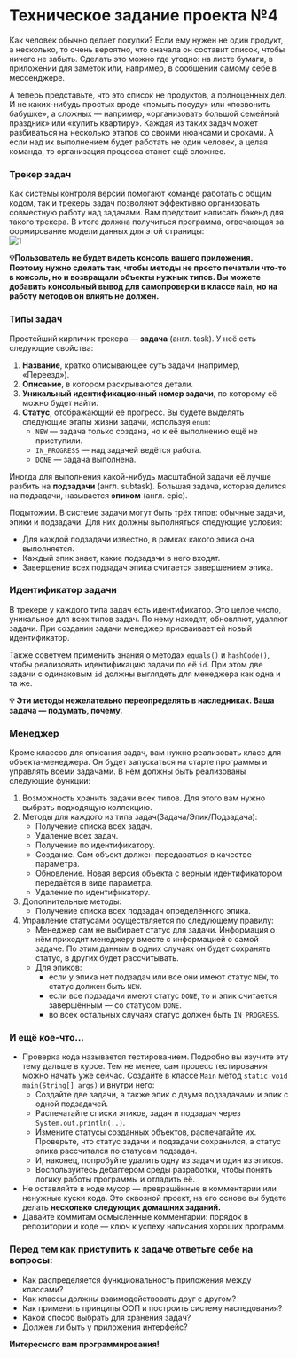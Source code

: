 # Техническое задание проекта №4

Как человек обычно делает покупки? Если ему нужен не один продукт, а несколько, то очень вероятно, что сначала он составит список, чтобы ничего не забыть. Сделать это можно где угодно: на листе бумаги, в приложении для заметок или, например, в сообщении самому себе в мессенджере.   

А теперь представьте, что это список не продуктов, а полноценных дел. И не каких-нибудь простых вроде «помыть посуду» или «позвонить бабушке», а сложных — например, «организовать большой семейный праздник» или «купить квартиру». Каждая из таких задач может разбиваться на несколько этапов со своими нюансами и сроками. А если над их выполнением будет работать не один человек, а целая команда, то организация процесса станет ещё сложнее.  

### Трекер задач
Как системы контроля версий помогают команде работать с общим кодом, так и трекеры задач позволяют эффективно организовать совместную работу над задачами. Вам предстоит написать бэкенд для такого трекера. В итоге должна получиться программа, отвечающая за формирование модели данных для этой страницы:  
![1](https://github.com/Sylaman/Yandex-Practicum-Sprint-4/assets/109538896/34bb8b4d-dede-41a3-8c7f-e7af8c045253)

**💡Пользователь не будет видеть консоль вашего приложения. Поэтому нужно сделать так, чтобы методы не просто печатали что-то в консоль, но и возвращали объекты нужных типов.
Вы можете добавить консольный вывод для самопроверки в класcе `Main`, но на работу методов он влиять не должен.**

### Типы задач  

Простейший кирпичик трекера — **задача** (англ. task). У неё есть следующие свойства:  
1. **Название**, кратко описывающее суть задачи (например, «Переезд»).  
2. **Описание**, в котором раскрываются детали.  
3. **Уникальный идентификационный номер задачи**, по которому её можно будет найти.  
4. **Статус**, отображающий её прогресс. Вы будете выделять следующие этапы жизни задачи, используя `enum`:  
   - `NEW` — задача только создана, но к её выполнению ещё не приступили.  
   - `IN_PROGRESS` — над задачей ведётся работа.  
   - `DONE` — задача выполнена.  

Иногда для выполнения какой-нибудь масштабной задачи её лучше разбить на **подзадачи** (англ. subtask). Большая задача, которая делится на подзадачи, называется **эпиком** (англ. epic).   

Подытожим. В системе задачи могут быть трёх типов: обычные задачи, эпики и подзадачи. Для них должны выполняться следующие условия:  
* Для каждой подзадачи известно, в рамках какого эпика она выполняется.  
* Каждый эпик знает, какие подзадачи в него входят.  
* Завершение всех подзадач эпика считается завершением эпика.  

### Идентификатор задачи  
В трекере у каждого типа задач есть идентификатор. Это целое число, уникальное для всех типов задач. По нему находят, обновляют, удаляют задачи. При создании задачи менеджер присваивает ей новый идентификатор.  

Также советуем применить знания о методах `equals()` и `hashCode()`, чтобы реализовать идентификацию задачи по её `id`.  При этом две задачи с одинаковым `id` должны выглядеть для менеджера как одна и та же.  

**💡 Эти методы нежелательно переопределять в наследниках. Ваша задача — подумать, почему.**  

### Менеджер  

Кроме классов для описания задач, вам нужно реализовать класс для объекта-менеджера. Он будет запускаться на старте программы и управлять всеми задачами. В нём должны быть реализованы следующие функции:  
1. Возможность хранить задачи всех типов. Для этого вам нужно выбрать подходящую коллекцию.  
2. Методы для каждого из типа задач(Задача/Эпик/Подзадача):  
    - Получение списка всех задач.  
    - Удаление всех задач.  
    - Получение по идентификатору.  
    - Создание. Сам объект должен передаваться в качестве параметра.  
    - Обновление. Новая версия объекта с верным идентификатором передаётся в виде параметра.  
    - Удаление по идентификатору.
3. Дополнительные методы:  
    - Получение списка всех подзадач определённого эпика.  
4. Управление статусами осуществляется по следующему правилу:  
    - Менеджер сам не выбирает статус для задачи. Информация о нём приходит менеджеру вместе с информацией о самой задаче. По этим данным в одних случаях он будет сохранять статус, в других будет рассчитывать.  
    - Для эпиков:  
      * если у эпика нет подзадач или все они имеют статус `NEW`, то статус должен быть `NEW`.  
      * если все подзадачи имеют статус `DONE`, то и эпик считается завершённым — со статусом `DONE`.  
      * во всех остальных случаях статус должен быть `IN_PROGRESS`.  

### И ещё кое-что...  
- Проверка кода называется тестированием. Подробно вы изучите эту тему дальше в курсе. Тем не менее, сам процесс тестирования можно начать уже сейчас. Создайте в классе `Main` метод `static void main(String[] args)` и внутри него:  
  - Создайте две задачи, а также эпик с двумя подзадачами и эпик с одной подзадачей.  
  - Распечатайте списки эпиков, задач и подзадач через `System.out.println(..)`.  
  - Измените статусы созданных объектов, распечатайте их. Проверьте, что статус задачи и подзадачи сохранился, а статус эпика рассчитался по статусам подзадач.  
  - И, наконец, попробуйте удалить одну из задач и один из эпиков.  
  - Воспользуйтесь дебаггером среды разработки, чтобы понять логику работы программы и отладить её.  
- Не оставляйте в коде мусор — превращённые в комментарии или ненужные куски кода. Это сквозной проект, на его основе вы будете делать **несколько следующих домашних заданий.**  
- Давайте коммитам осмысленные комментарии: порядок в репозитории и коде — ключ к успеху написания хороших программ.  

### Перед тем как приступить к задаче ответьте себе на вопросы:
* Как распределяется функциональность приложения между классами?  
* Как классы должны взаимодействовать друг с другом?  
* Как применить принципы ООП и построить систему наследования?  
* Какой способ выбрать для хранения задач?  
* Должен ли быть у приложения интерфейс?  

**Интересного вам программирования!**
